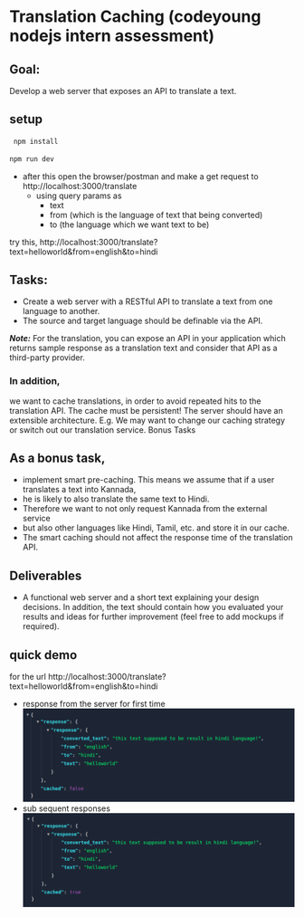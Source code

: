 
# Translation Caching (codeyoung nodejs intern assessment)

## Goal:
Develop a web server that exposes an API to translate a text.

## setup

```bash
 npm install
```
```bash
npm run dev
```
- after this open the browser/postman and make a get request to http://localhost:3000/translate
  - using query params as 
       - text
       - from (which is the language of text that being converted)
       - to (the language which we want text to be)

try this,
http://localhost:3000/translate?text=helloworld&from=english&to=hindi


## Tasks:
 - Create a web server with a RESTful API to translate a text from    one language to another.
 - The source and target language should be definable via the API.

***Note:*** For the translation, you can expose an API in your application which returns sample response as a translation text
and consider that API as a third-party provider.

### In addition,
 we want to cache translations, in order to avoid repeated hits to the translation API. The cache must be
persistent!
The server should have an extensible architecture. E.g. We may want to change our caching strategy or switch out our
translation service.
Bonus Tasks

## As a bonus task, 
 - implement smart pre-caching. This means we assume that if a user translates a text into Kannada,
 - he is likely to also translate the same text to Hindi. 
 - Therefore we want to not only request Kannada from the external service
 - but also other languages like Hindi, Tamil, etc. and store it in our cache.
 - The smart caching should not affect the response time of the translation API.

## Deliverables

- A functional web server and a short text explaining your design decisions. In addition, the text should contain how you
evaluated your results and ideas for further improvement (feel free to add mockups if required).

## quick demo
for the url  http://localhost:3000/translate?text=helloworld&from=english&to=hindi

  - response from the server for first time
    <img  src="./images/first_time.png">
  - sub sequent responses
      <img  src="./images/second_time.png">

    
    